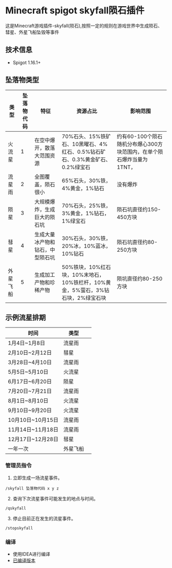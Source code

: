 # Minecraft spigot skyfall陨石插件

这是Minecraft游戏插件-skyfall(陨石),按照一定的规则在游戏世界中生成陨石、彗星、外星飞船坠毁等事件

## 技术信息

- Spigot 1.16.1+

## 坠落物类型

| 类型     | 坠落物代码 | 特征                             | 资源占比                                                                        | 影响范围                                                              |
|----------|----|----------------------------------|---------------------------------------------------------------------------------|-----------------------------------------------------------------------|
| 火流星   | 1 | 在空中爆开，散落大范围资源       | 70%石头、15%铁矿石、10黑曜石、4%红石、0.5%钻石矿石、0.3%黄金矿石、0.2%绿宝石    | 约有60-100个陨石随机分布爆心300方块范围内，在单个陨石爆炸当量为1TNT， |
| 流星雨   | 2 | 全图覆盖，陨石很小               | 65%石头，30%铁，4%黄金，1%钻石                                                  | 没有爆炸                                                              |
| 陨星     | 3 | 大规模爆炸，生成巨大的陨石坑     | 70%石头，25%铁，3%黄金，1%钻石，1%绿宝石                                        | 陨石坑直径约150-450方块                                               |
| 彗星     | 4 | 生成大量冰产物和钻石，中型陨石坑 | 30%石头，30%铁，20%冰，10%蓝冰，10%钻石                                         | 陨石坑直径约80-250方块                                                |
| 外星飞船 | 5 | 生成加工产物和珍稀产物           | 50%铁块，10%红石块，10%末地石，10%铁栏杆，10%黄金，5%萤石，3%钻石块，2%绿宝石块 | 陨坑直径约80-250方块                                                  |

## 示例流星排期

| 时间              | 类型     |   |
|-------------------|----------|---|
| 1月4日~1月8日     | 流星雨   |   |
| 2月10日~2月12日   | 彗星     |   |
| 3月28日~4月10日   | 流星雨   |   |
| 5月5日~5月10日    | 火流星   |   |
| 6月17日~6月20日   | 陨星     |   |
| 7月20日~7月21日   | 流星雨   |   |
| 8月1日~8月10日    | 火流星   |   |
| 9月10日~9月20日   | 火流星   |   |
| 10月10日~10月15日 | 流星雨   |   |
| 11月14日~11月18日 | 流星雨   |   |
| 12月17日~12月28日 | 彗星     |   |
| 一年一次          | 外星飞船 |   |


### 管理员指令
1. 立即生成一场流星事件。
```
/skyfall 坠落物代码 x y z
```
2. 查询下次流星事件可能发生的地点与时间。
```
/qskyfall
```
3. 停止目前正在发生的流星事件。
```
/stopskyfall
```



### 编译
- 使用IDEA进行编译
- [已编译版本](https://github.com/AntoniotheFuture/MC-Skyfall/releases)